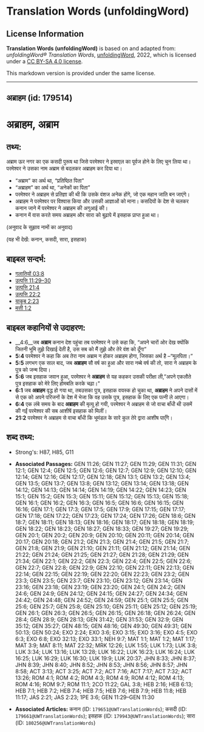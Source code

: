 # Translation Words (unfoldingWord)

## License Information

**Translation Words (unfoldingWord)** is based on and adapted from: _unfoldingWord® Translation Words_, [unfoldingWord](https://unfoldingword.org/utw), 2022, which is licensed under a [CC BY-SA 4.0 license](https://creativecommons.org/licenses/by-sa/4.0/legalcode.en).

This markdown version is provided under the same license.



--------------------------------

## अब्राहम (id: 179514)

अब्राहम, अब्राम
===============

तथ्य:
-----

अब्राम ऊर नगर का एक कसदी पुरूष था जिसे परमेश्वर ने इस्राएल का पूर्वज होने के लिए चुन लिया था। परमेश्वर ने उसका नाम अब्राम से बदलकर अब्राहम कर दिया था।

* “अब्राम” का अर्थ था, “प्रतिष्ठित पिता”
* “अब्राहम” का अर्थ था, “अनेकों का पिता”
* परमेश्वर ने अब्राहम से प्रतिज्ञा की थी कि उसके वंशज अनेक होंगे, जो एक महान जाति बन जाएंगे।
* अब्राहम ने परमेश्वर पर विश्वास किया और उसकी आज्ञाओं को माना। कसदियों के देश से चलकर कनान जाने में परमेश्वर ने अब्राहम की अगुआई की।
* कनान में वास करते समय अब्राहम और सारा को बुढ़ापे में इसहाक प्राप्त हुआ था।

(अनुवाद के सुझाव नामों का अनुवाद)

(यह भी देखें: कनान, कसदी, सारा, इसहाक)

बाइबल सन्दर्भ:
--------------

* [गलातियों 03:8](https://ref.ly/Gal3:8)
* [उत्पत्ति 11:29–30](https://ref.ly/Gen11:29-Gen11:30)
* [उत्पत्ति 21:4](https://ref.ly/Gen21:4)
* [उत्पत्ति 22:2](https://ref.ly/Gen22:2)
* [याकूब 2:23](https://ref.ly/Jas2:23)
* [मत्ती 1:2](https://ref.ly/Matt1:2)

बाइबल कहानियों से उदाहरण:
-------------------------

* \_\_4:6\_\_जब **अब्राम** कनान देश पहुंचा तब परमेश्वर ने उसे कहा कि, “अपने चारों ओर देख क्योंकि जितनी भूमि तुझे दिखाई देती है, उस सब को मैं तुझे और तेरे वंश को दूँगा”
* **5:4** परमेश्वर ने कहा कि अब तेरा नाम अब्राम न होकर अब्राहम होगा, जिसका अर्थ है –“मूलपिता।”
* **5:5** लगभग एक साल बाद, जब **अब्राहम** सौ वर्ष का हुआ और सारा नब्बे वर्ष की तो, सारा ने अब्राहम के पुत्र को जन्म दिया।
* **5:6** जब इसहाक जवान हुआ, परमेश्वर ने **अब्राहम** से यह कहकर उसकी परीक्षा ली,”अपने एकलौते पुत्र इसहाक को मेरे लिए होमबलि करके चढ़ा।"
* **6:1** जब **अब्राहम** वृद्ध हो गया था, तबउसका पुत्र, इसहाक वयस्क हो चुका था, **अब्राहम** ने अपने दासों में से एक को अपने परिजनों के देश में भेजा कि वह उसके पुत्र, इसहाक के लिए एक पत्नी ले आएगा।
* **6:4** एक लंबे समय के बाद **अब्राहम** की मृत्यु हो गयी, परमेश्वर ने अब्राहम से जो वाचा बाँधी थी उसमें की गईं परमेश्वर की सब आशीषें इसहाक को मिलीं।
* **21:2** परमेश्वर ने अब्राहम से वाचा बाँधी कि भूमंडल के सारे कुल तेरे द्वारा आशीष पाएँगे।

शब्द तथ्य:
----------

* Strong's: H87, H85, G11

* **Associated Passages:** GEN 11:26; GEN 11:27; GEN 11:29; GEN 11:31; GEN 12:1; GEN 12:4; GEN 12:5; GEN 12:6; GEN 12:7; GEN 12:9; GEN 12:10; GEN 12:14; GEN 12:16; GEN 12:17; GEN 12:18; GEN 13:1; GEN 13:2; GEN 13:4; GEN 13:5; GEN 13:7; GEN 13:8; GEN 13:12; GEN 13:14; GEN 13:18; GEN 14:12; GEN 14:13; GEN 14:14; GEN 14:19; GEN 14:22; GEN 14:23; GEN 15:1; GEN 15:2; GEN 15:3; GEN 15:11; GEN 15:12; GEN 15:13; GEN 15:18; GEN 16:1; GEN 16:2; GEN 16:3; GEN 16:5; GEN 16:6; GEN 16:15; GEN 16:16; GEN 17:1; GEN 17:3; GEN 17:5; GEN 17:9; GEN 17:15; GEN 17:17; GEN 17:18; GEN 17:22; GEN 17:23; GEN 17:24; GEN 17:26; GEN 18:6; GEN 18:7; GEN 18:11; GEN 18:13; GEN 18:16; GEN 18:17; GEN 18:18; GEN 18:19; GEN 18:22; GEN 18:23; GEN 18:27; GEN 18:33; GEN 19:27; GEN 19:29; GEN 20:1; GEN 20:2; GEN 20:9; GEN 20:10; GEN 20:11; GEN 20:14; GEN 20:17; GEN 20:18; GEN 21:2; GEN 21:3; GEN 21:4; GEN 21:5; GEN 21:7; GEN 21:8; GEN 21:9; GEN 21:10; GEN 21:11; GEN 21:12; GEN 21:14; GEN 21:22; GEN 21:24; GEN 21:25; GEN 21:27; GEN 21:28; GEN 21:29; GEN 21:34; GEN 22:1; GEN 22:2; GEN 22:3; GEN 22:4; GEN 22:5; GEN 22:6; GEN 22:7; GEN 22:8; GEN 22:9; GEN 22:10; GEN 22:11; GEN 22:13; GEN 22:14; GEN 22:15; GEN 22:19; GEN 22:20; GEN 22:23; GEN 23:2; GEN 23:3; GEN 23:5; GEN 23:7; GEN 23:10; GEN 23:12; GEN 23:14; GEN 23:16; GEN 23:18; GEN 23:19; GEN 23:20; GEN 24:1; GEN 24:2; GEN 24:6; GEN 24:9; GEN 24:12; GEN 24:15; GEN 24:27; GEN 24:34; GEN 24:42; GEN 24:48; GEN 24:52; GEN 24:59; GEN 25:1; GEN 25:5; GEN 25:6; GEN 25:7; GEN 25:8; GEN 25:10; GEN 25:11; GEN 25:12; GEN 25:19; GEN 26:1; GEN 26:3; GEN 26:5; GEN 26:15; GEN 26:18; GEN 26:24; GEN 28:4; GEN 28:9; GEN 28:13; GEN 31:42; GEN 31:53; GEN 32:9; GEN 35:12; GEN 35:27; GEN 48:15; GEN 48:16; GEN 49:30; GEN 49:31; GEN 50:13; GEN 50:24; EXO 2:24; EXO 3:6; EXO 3:15; EXO 3:16; EXO 4:5; EXO 6:3; EXO 6:8; EXO 32:13; EXO 33:1; NEH 9:7; MAT 1:1; MAT 1:2; MAT 1:17; MAT 3:9; MAT 8:11; MAT 22:32; MRK 12:26; LUK 1:55; LUK 1:73; LUK 3:8; LUK 3:34; LUK 13:16; LUK 13:28; LUK 16:22; LUK 16:23; LUK 16:24; LUK 16:25; LUK 16:29; LUK 16:30; LUK 19:9; LUK 20:37; JHN 8:33; JHN 8:37; JHN 8:39; JHN 8:40; JHN 8:52; JHN 8:53; JHN 8:56; JHN 8:57; JHN 8:58; ACT 3:13; ACT 3:25; ACT 7:2; ACT 7:16; ACT 7:17; ACT 7:32; ACT 13:26; ROM 4:1; ROM 4:2; ROM 4:3; ROM 4:9; ROM 4:12; ROM 4:13; ROM 4:16; ROM 9:7; ROM 11:1; 2CO 11:22; GAL 3:8; HEB 2:16; HEB 6:13; HEB 7:1; HEB 7:2; HEB 7:4; HEB 7:5; HEB 7:6; HEB 7:9; HEB 11:8; HEB 11:17; JAS 2:21; JAS 2:23; 1PE 3:6; GEN 11:29–GEN 11:30
* **Associated Articles:** कनान (ID: `179651@UWTranslationWords`); कसदी (ID: `179661@UWTranslationWords`); इसहाक (ID: `179943@UWTranslationWords`); सारा (ID: `180256@UWTranslationWords`)

